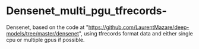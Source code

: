 # Densenet_multi_pgu_tfrecords-
Densenet, based on the code at "https://github.com/LaurentMazare/deep-models/tree/master/densenet", using tfrecords format data and either single cpu or multiple gpus if possible. 
